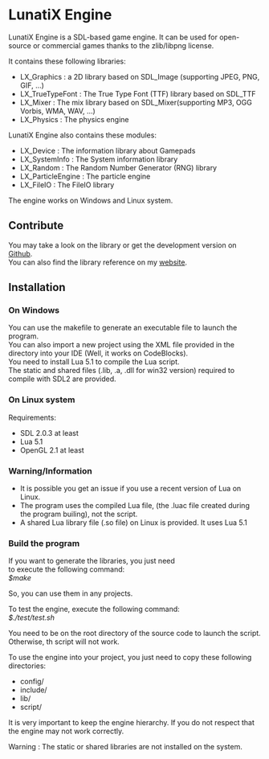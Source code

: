 # LunatiX Engine #

LunatiX Engine is a SDL-based game engine. It can be used for open-source or commercial games thanks to the zlib/libpng license.

It contains these following libraries:
- LX\_Graphics : a 2D library based on SDL_Image (supporting JPEG, PNG, GIF, ...)
- LX\_TrueTypeFont : The True Type Font (TTF) library based on SDL_TTF
- LX\_Mixer : The mix library based on SDL_Mixer(supporting MP3, OGG Vorbis, WMA, WAV, ...)
- LX\_Physics : The physics engine

LunatiX Engine also contains these modules:
- LX\_Device : The information library about Gamepads
- LX\_SystemInfo : The System information library
- LX\_Random : The Random Number Generator (RNG) library
- LX\_ParticleEngine : The particle engine
- LX\_FileIO : The FileIO library


The engine works on Windows and Linux system.



## Contribute ##
 
You may take a look on the library or get the development version on [Github](https://github.com/Gumichan01/lunatix-engine).  
You can also find the library reference on my [website](http://gumichan01.olympe.in/reference/lunatix-engine/).

## Installation ##
### On Windows ###

You can use the makefile to generate an executable file to launch the program.  
You can also import a new project using the XML file provided in the directory into your IDE (Well, it works on CodeBlocks).  
You need to install Lua 5.1 to compile the Lua script.  
The static and shared files (.lib, .a, .dll for win32 version) required to compile with SDL2 are provided.


### On Linux system ###

 Requirements:
 - SDL 2.0.3 at least
 - Lua 5.1
 - OpenGL 2.1 at least


### Warning/Information ###

 - It is possible you get an issue if you use a recent version of Lua on Linux.
 - The program uses the compiled Lua file, (the .luac file created during the program builing), not the script.
 - A shared Lua library file (.so file) on Linux is provided. It uses Lua 5.1

### Build the program ###

If you want to generate the libraries, you just need  
to execute the following command:  
 *$make*

So, you can use them in any projects.

To test the engine, execute the following command:  
 *$./test/test.sh*

You need to be on the root directory of the source code to launch the script.  
Otherwise, th script will not work.

To use the engine into your project, you just need to copy these following directories:
 - config/
 - include/
 - lib/
 - script/

It is very important to keep the engine hierarchy. If you do not respect that  
the engine may not work correctly.

Warning : The static or shared libraries are not installed on the system.



